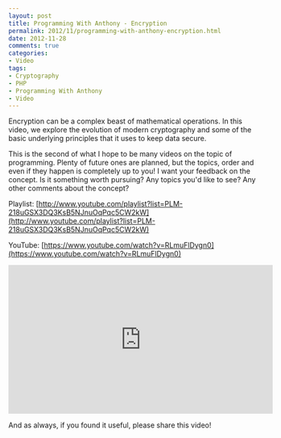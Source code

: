 ```yaml
---
layout: post
title: Programming With Anthony - Encryption
permalink: 2012/11/programming-with-anthony-encryption.html
date: 2012-11-28
comments: true
categories:
- Video
tags:
- Cryptography
- PHP
- Programming With Anthony
- Video
---
```


Encryption can be a complex beast of mathematical operations. In this video, we explore the evolution of modern cryptography and some of the basic underlying principles that it uses to keep data secure.
<!--more-->

This is the second of what I hope to be many videos on the topic of programming. Plenty of future ones are planned, but the topics, order and even if they happen is completely up to you! I want your feedback on the concept. Is it something worth pursuing? Any topics you'd like to see? Any other comments about the concept?

Playlist: [http://www.youtube.com/playlist?list=PLM-218uGSX3DQ3KsB5NJnuOqPqc5CW2kW](http://www.youtube.com/playlist?list=PLM-218uGSX3DQ3KsB5NJnuOqPqc5CW2kW)


YouTube: [https://www.youtube.com/watch?v=RLmuFlDygn0](https://www.youtube.com/watch?v=RLmuFlDygn0)

<iframe allowfullscreen="allowfullscreen" frameborder="0" height="295" src="http://www.youtube.com/embed/RLmuFlDygn0" width="525"></iframe>

And as always, if you found it useful, please share this video!
